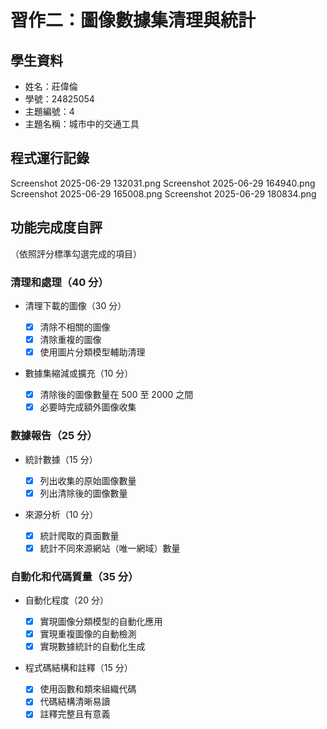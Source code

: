 # 習作二：圖像數據集清理與統計

## 學生資料

- 姓名：莊偉倫
- 學號：24825054
- 主題編號：4
- 主題名稱：城市中的交通工具

## 程式運行記錄

Screenshot 2025-06-29 132031.png
Screenshot 2025-06-29 164940.png
Screenshot 2025-06-29 165008.png
Screenshot 2025-06-29 180834.png

## 功能完成度自評

（依照評分標準勾選完成的項目）

### 清理和處理（40 分）

- 清理下載的圖像（30 分）

  - [x] 清除不相關的圖像
  - [x] 清除重複的圖像
  - [x] 使用圖片分類模型輔助清理

- 數據集縮減或擴充（10 分）
  - [x] 清除後的圖像數量在 500 至 2000 之間
  - [x] 必要時完成額外圖像收集

### 數據報告（25 分）

- 統計數據（15 分）

  - [x] 列出收集的原始圖像數量
  - [x] 列出清除後的圖像數量

- 來源分析（10 分）
  - [x] 統計爬取的頁面數量
  - [x] 統計不同來源網站（唯一網域）數量

### 自動化和代碼質量（35 分）

- 自動化程度（20 分）

  - [x] 實現圖像分類模型的自動化應用
  - [x] 實現重複圖像的自動檢測
  - [x] 實現數據統計的自動化生成

- 程式碼結構和註釋（15 分）
  - [x] 使用函數和類來組織代碼
  - [x] 代碼結構清晰易讀
  - [x] 註釋完整且有意義
